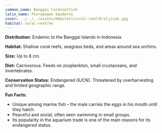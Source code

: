 ```yaml
---
common_name: Banggai Cardinalfish
latin_name: Pterapogon kauderni
cover: ../../../assets/Habitati/coral-reef/kraljicek.jpg
habitat: coral-reef/en
---
```

**Distribution:** Endemic to the Banggai Islands in Indonesia.

**Habitat:** Shallow coral reefs, seagrass beds, and areas around sea urchins.

**Size:** Up to 8 cm.

**Diet:** Carnivorous. Feeds on zooplankton, small crustaceans, and invertebrates.

**Conservation Status:** Endangered (IUCN). Threatened by overharvesting and limited geographic range.

**Fun Facts:**  
- Unique among marine fish – the male carries the eggs in his mouth until they hatch.  
- Peaceful and social, often seen swimming in small groups.  
- Its popularity in the aquarium trade is one of the main reasons for its endangered status.